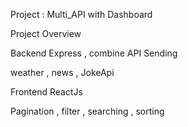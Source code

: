 Project : Multi_API with Dashboard

Project Overview

Backend Express , combine API Sending

weather , news , JokeApi

Frontend ReactJs

Pagination , filter , searching , sorting 



